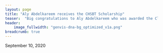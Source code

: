 ```yaml
---
layout: page
title: "Aly Abdelkareem receives the CHSBT Scholarship"
teaser:  "Big congratulations to Aly Abdelkareem who was awarded the Clark H Smith Brain Tumour Centre Graduate Scholarship!"
header:
    image_fullwidth: "genvis-dna-bg_optimized_v1a.png"
breadcrumb: true
---
```

September 10, 2020
